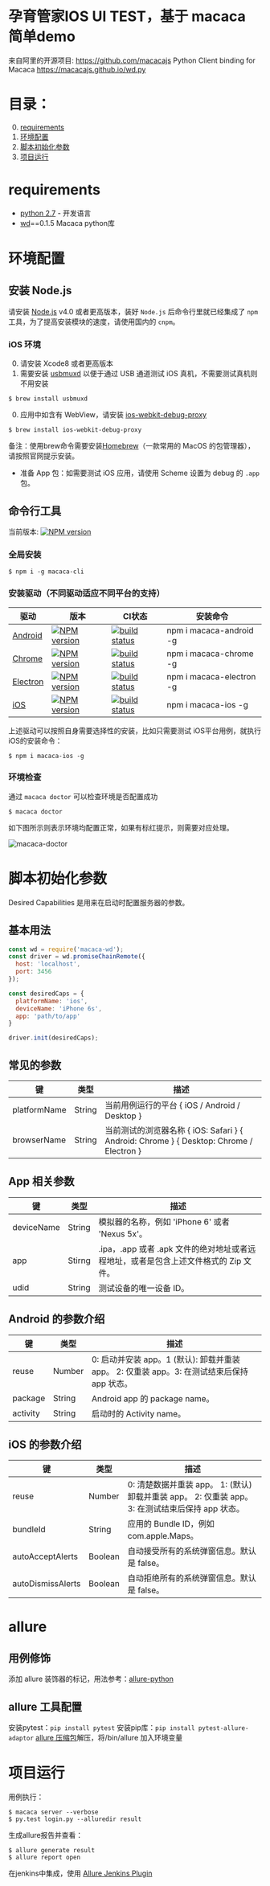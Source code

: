 # 孕育管家IOS UI TEST，基于 macaca 简单demo
来自阿里的开源项目: https://github.com/macacajs
Python Client binding for Macaca https://macacajs.github.io/wd.py

# 目录：

0. [requirements](#requirements)
0. [环境配置](#环境配置)
0. [脚本初始化参数](#脚本初始化参数)
0. [项目运行](#项目运行)


# requirements
* [python 2.7](https://www.python.org/) - 开发语言
* [wd](https://github.com/macacajs/wd.py)==0.1.5 Macaca python库

# 环境配置
## 安装 Node.js

请安装 [Node.js](https://nodejs.org/) v4.0 或者更高版本，装好 `Node.js` 后命令行里就已经集成了 `npm` 工具，为了提高安装模块的速度，请使用国内的 `cnpm`。

### iOS 环境

0. 请安装 Xcode8 或者更高版本
0. 需要安装 [usbmuxd](//github.com/libimobiledevice/usbmuxd) 以便于通过 USB 通道测试 iOS 真机，不需要测试真机则不用安装

```shell
$ brew install usbmuxd
```

0. 应用中如含有 WebView，请安装 [ios-webkit-debug-proxy](//github.com/google/ios-webkit-debug-proxy)

```shell
$ brew install ios-webkit-debug-proxy
```

备注：使用brew命令需要安装[Homebrew](http://brew.sh/index_zh-cn.html)（一款常用的 MacOS 的包管理器），请按照官网提示安装。

* 准备 App 包：如需要测试 iOS 应用，请使用 Scheme 设置为 debug 的 `.app` 包。

## 命令行工具

当前版本: [![NPM version][npm-image]][npm-url]

[npm-image]: https://img.shields.io/npm/v/macaca-cli.svg?style=flat-square
[npm-url]: https://npmjs.org/package/macaca-cli

### 全局安装

```shell
$ npm i -g macaca-cli
```

### 安装驱动（不同驱动适应不同平台的支持）

| 驱动       | 版本                                     | CI状态    |安装命令
| ---------- | ------------------ | ---------------------- | --------- |
| [Android](//github.com/macacajs/macaca-android)     | [![NPM version][npm-image-0]][npm-url-0] | [![build status][travis-image-0]][travis-url-0] 	|npm i macaca-android -g         |
| [Chrome](//github.com/macacajs/macaca-chrome)       | [![NPM version][npm-image-1]][npm-url-1] | [![build status][travis-image-1]][travis-url-1]  |npm i macaca-chrome -g          |
| [Electron](//github.com/macacajs/macaca-electron)   | [![NPM version][npm-image-2]][npm-url-2] | [![build status][travis-image-2]][travis-url-2] 	|npm i macaca-electron -g           |
| [iOS](//github.com/macacajs/macaca-ios)             | [![NPM version][npm-image-3]][npm-url-3] | [![build status][travis-image-3]][travis-url-3]  |npm i macaca-ios -g          |

[npm-image-0]: https://img.shields.io/npm/v/macaca-android.svg?style=flat-square
[npm-url-0]: https://npmjs.org/package/macaca-android
[npm-image-1]: https://img.shields.io/npm/v/macaca-chrome.svg?style=flat-square
[npm-url-1]: https://npmjs.org/package/macaca-chrome
[npm-image-2]: https://img.shields.io/npm/v/macaca-electron.svg?style=flat-square
[npm-url-2]: https://npmjs.org/package/macaca-electron
[npm-image-3]: https://img.shields.io/npm/v/macaca-ios.svg?style=flat-square
[npm-url-3]: https://npmjs.org/package/macaca-ios

[travis-image-0]: https://img.shields.io/travis/macacajs/macaca-android.svg?style=flat-square
[travis-url-0]: https://travis-ci.org/macacajs/macaca-android
[travis-image-1]: https://img.shields.io/travis/macacajs/macaca-chrome.svg?style=flat-square
[travis-url-1]: https://travis-ci.org/macacajs/macaca-chrome
[travis-image-2]: https://img.shields.io/travis/macacajs/macaca-electron.svg?style=flat-square
[travis-url-2]: https://travis-ci.org/macacajs/macaca-electron
[travis-image-3]: https://img.shields.io/travis/macacajs/macaca-ios.svg?style=flat-square
[travis-url-3]: https://travis-ci.org/macacajs/macaca-ios

上述驱动可以按照自身需要选择性的安装，比如只需要测试 iOS平台用例，就执行iOS的安装命令：

```shell
$ npm i macaca-ios -g
```

### 环境检查

通过 `macaca doctor` 可以检查环境是否配置成功

```shell
$ macaca doctor
```

如下图所示则表示环境均配置正常，如果有标红提示，则需要对应处理。

![macaca-doctor](http://ww1.sinaimg.cn/large/6b65a607jw1fa3cqjexk2j21c20padqa.jpg)

# 脚本初始化参数

Desired Capabilities 是用来在启动时配置服务器的参数。

## 基本用法

```javascript
const wd = require('macaca-wd');
const driver = wd.promiseChainRemote({
  host: 'localhost',
  port: 3456
});

const desiredCaps = {
  platformName: 'ios',
  deviceName: 'iPhone 6s',
  app: 'path/to/app'
}

driver.init(desiredCaps);
```

## 常见的参数

| 键     | 类型                                  | 描述    |
| ---------- | ---------------------------------------- | --------- |
| platformName | String | 当前用例运行的平台 { iOS / Android / Desktop } |
| browserName | String | 当前测试的浏览器名称 { iOS: Safari } { Android: Chrome } { Desktop: Chrome / Electron } |

## App 相关参数

| 键     | 类型                                  | 描述    |
| ---------- | ---------------------------------------- | --------- |
| deviceName | String | 模拟器的名称，例如 'iPhone 6' 或者 'Nexus 5x'。 |
| app | Stirng | .ipa，.app 或者 .apk 文件的绝对地址或者远程地址，或者是包含上述文件格式的 Zip 文件。 |
| udid | String | 测试设备的唯一设备 ID。|

## Android 的参数介绍

| 键     | 类型                                  | 描述    |
| ---------- | ---------------------------------------- | --------- |
| reuse | Number | 0: 启动并安装 app。1 (默认): 卸载并重装 app。 2: 仅重装 app。3: 在测试结束后保持 app 状态。|
| package | String | Android app 的 package name。 |
| activity | String | 启动时的 Activity name。|

## iOS 的参数介绍

| 键     | 类型                                  | 描述    |
| ---------- | ---------------------------------------- | --------- |
| reuse | Number | 0: 清楚数据并重装 app。 1: (默认) 卸载并重装 app。 2: 仅重装 app。 3: 在测试结束后保持 app 状态。 |
| bundleId | String | 应用的 Bundle ID，例如 com.apple.Maps。|
| autoAcceptAlerts | Boolean | 自动接受所有的系统弹窗信息。默认是 false。|
| autoDismissAlerts | Boolean | 自动拒绝所有的系统弹窗信息。默认是 false。|

# allure
## 用例修饰
添加 allure 装饰器的标记，用法参考：[allure-python](https://github.com/allure-framework/allure-python)

## allure 工具配置
安装pytest：`pip install pytest`
安装pip库：`pip install pytest-allure-adaptor`
[allure 压缩包](https://github.com/allure-framework/allure1/releases)解压，将/bin/allure 加入环境变量

# 项目运行
用例执行：
```
$ macaca server --verbose
$ py.test login.py --alluredir result
```

生成allure报告并查看：
```
$ allure generate result
$ allure report open
```

在jenkins中集成，使用 [Allure Jenkins Plugin](http://wiki.qatools.ru/display/AL/Allure+Jenkins+Plugin)